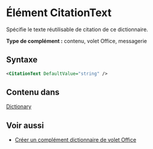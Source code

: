 # <a name="citationtext-element"></a>Élément CitationText

Spécifie le texte réutilisable de citation de ce dictionnaire.

**Type de complément :** contenu, volet Office, messagerie

## <a name="syntax"></a>Syntaxe

```XML
<CitationText DefaultValue="string" />
```

## <a name="contained-in"></a>Contenu dans

[Dictionary](dictionary.md)

## <a name="see-also"></a>Voir aussi

- [Créer un complément dictionnaire de volet Office](https://docs.microsoft.com/office/dev/add-ins/word/dictionary-task-pane-add-ins)
